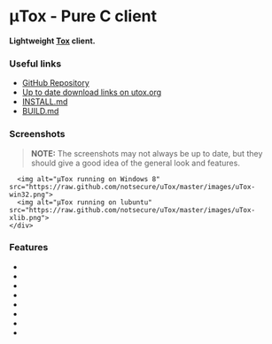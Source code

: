 # μTox - Pure C client
**Lightweight [Tox](https://github.com/irungentoo/ProjectTox-Core) client.**

<div class="container-fluid">
  <div class="row">
    <div class="col-xs-6 col-md-3" markdown="1">
      <h3>Useful links</h3>
      <ul>
        <li><a href="https://github.com/notsecure/uTox">GitHub Repository</a></li>
        <li><a href="http://utox.org">Up to date download links on utox.org</a></li>
        <li><a href="https://github.com/notsecure/uTox/blob/master/docs/INSTALL.md">INSTALL.md</a></li>
        <li><a href="https://github.com/notsecure/uTox/blob/master/docs/BUILD.md">BUILD.md</a></li>
      </ul>
    </div>
    <div class="col-xs-12 col-md-9" markdown="1">
      <h3>Screenshots</h3>
      <blockquote><b>NOTE:</b> The screenshots may not always be up to date, but they should give a good idea of the general look and features.</blockquote>

      <img alt="μTox running on Windows 8" src="https://raw.github.com/notsecure/uTox/master/images/uTox-win32.png">
      <img alt="μTox running on lubuntu" src="https://raw.github.com/notsecure/uTox/master/images/uTox-xlib.png">
    </div>
  </div>
</div>

### Features
-
-
-
-
-
-
-
-
